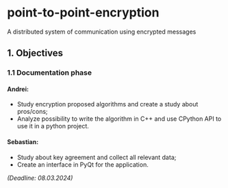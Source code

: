 # point-to-point-encryption
A distributed system of communication using encrypted messages

## 1. Objectives

### 1.1 Documentation phase

#### Andrei: 
- Study encryption proposed algorithms and create a study about pros/cons;
- Analyze possibility to write the algorithm in C++ and use CPython API to use it in a python project.

#### Sebastian:
- Study about key agreement and collect all relevant data;
- Create an interface in PyQt for the application.

_(Deadline: 08.03.2024)_